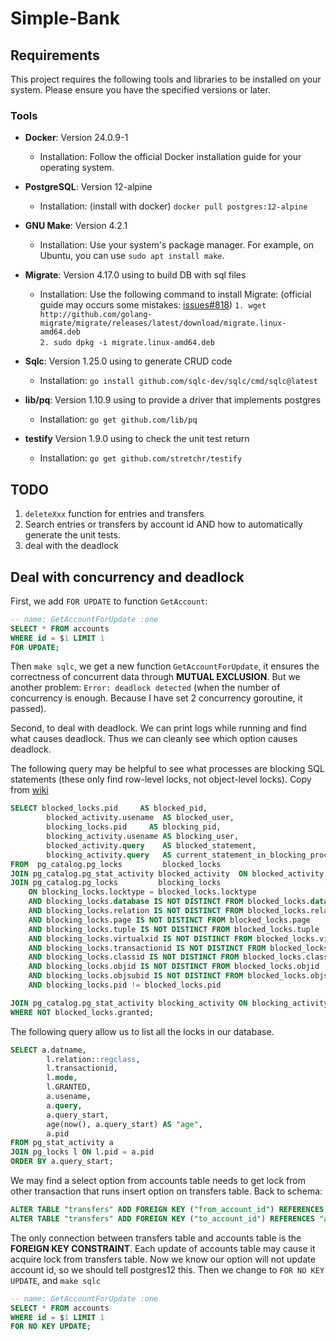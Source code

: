 # Simple-Bank

## Requirements

This project requires the following tools and libraries to be installed on your system. Please ensure you have the specified versions or later.

### Tools

- **Docker**: Version 24.0.9-1
    - Installation: Follow the official Docker installation guide for your operating system.

- **PostgreSQL**: Version 12-alpine
    - Installation: (install with docker) `docker pull postgres:12-alpine`

- **GNU Make**: Version 4.2.1
    - Installation: Use your system's package manager. For example, on Ubuntu, you can use `sudo apt install make`.

- **Migrate**: Version 4.17.0   using to build DB with sql files
    - Installation: Use the following command to install Migrate: (official guide may occurs some mistakes: [issues#818](https://github.com/golang-migrate/migrate/issues/818#issuecomment-1270444615)) 
    `1. wget http://github.com/golang-migrate/migrate/releases/latest/download/migrate.linux-amd64.deb`         
    `2. sudo dpkg -i migrate.linux-amd64.deb`

- **Sqlc**: Version 1.25.0      using to generate CRUD code 
    - Installation: `go install github.com/sqlc-dev/sqlc/cmd/sqlc@latest`     
 
- **lib/pq**: Version 1.10.9    using to provide a driver that implements postgres
    - Installation: `go get github.com/lib/pq`

- **testify** Version 1.9.0     using to check the unit test return
    - Installation: `go get github.com/stretchr/testify`


## TODO

1. `deleteXxx` function for entries and transfers
2. Search entries or transfers by account id AND how to automatically generate the unit tests.
3. deal with the deadlock


## Deal with concurrency and deadlock

First, we add `FOR UPDATE` to function `GetAccount`:
```sql
-- name: GetAccountForUpdate :one
SELECT * FROM accounts 
WHERE id = $1 LIMIT 1
FOR UPDATE;
``` 
Then `make sqlc`, we get a new function `GetAccountForUpdate`, it ensures the correctness of concurrent data through **MUTUAL EXCLUSION**. But we another problem: `Error: deadlock detected` (when the number of concurrency is enough. Because I have set 2 concurrency goroutine, it passed).

Second, to deal with deadlock. We can print logs while running and find what causes deadlock. Thus we can cleanly see which option causes deadlock.

The following query may be helpful to see what processes are blocking SQL statements (these only find row-level locks, not object-level locks). Copy from [wiki](https://wiki.postgresql.org/wiki/Lock_Monitoring)

```sql
SELECT blocked_locks.pid     AS blocked_pid,
        blocked_activity.usename  AS blocked_user,
        blocking_locks.pid     AS blocking_pid,
        blocking_activity.usename AS blocking_user,
        blocked_activity.query    AS blocked_statement,
        blocking_activity.query   AS current_statement_in_blocking_process
FROM  pg_catalog.pg_locks         blocked_locks
JOIN pg_catalog.pg_stat_activity blocked_activity  ON blocked_activity.pid = blocked_locks.pid
JOIN pg_catalog.pg_locks         blocking_locks 
    ON blocking_locks.locktype = blocked_locks.locktype
    AND blocking_locks.database IS NOT DISTINCT FROM blocked_locks.database
    AND blocking_locks.relation IS NOT DISTINCT FROM blocked_locks.relation
    AND blocking_locks.page IS NOT DISTINCT FROM blocked_locks.page
    AND blocking_locks.tuple IS NOT DISTINCT FROM blocked_locks.tuple
    AND blocking_locks.virtualxid IS NOT DISTINCT FROM blocked_locks.virtualxid
    AND blocking_locks.transactionid IS NOT DISTINCT FROM blocked_locks.transactionid
    AND blocking_locks.classid IS NOT DISTINCT FROM blocked_locks.classid
    AND blocking_locks.objid IS NOT DISTINCT FROM blocked_locks.objid
    AND blocking_locks.objsubid IS NOT DISTINCT FROM blocked_locks.objsubid
    AND blocking_locks.pid != blocked_locks.pid

JOIN pg_catalog.pg_stat_activity blocking_activity ON blocking_activity.pid = blocking_locks.pid
WHERE NOT blocked_locks.granted;
```

The following query allow us to list all the locks in our database.

```sql
SELECT a.datname,
        l.relation::regclass,
        l.transactionid,
        l.mode,
        l.GRANTED,
        a.usename,
        a.query,
        a.query_start,
        age(now(), a.query_start) AS "age",
        a.pid
FROM pg_stat_activity a
JOIN pg_locks l ON l.pid = a.pid
ORDER BY a.query_start;
```

We may find a select option from accounts table needs to get lock from other transaction that runs insert option on transfers table.  Back to schema:

```sql
ALTER TABLE "transfers" ADD FOREIGN KEY ("from_account_id") REFERENCES "accounts" ("id");
ALTER TABLE "transfers" ADD FOREIGN KEY ("to_account_id") REFERENCES "accounts" ("id");
```

The only connection between transfers table and accounts table is the **FOREIGN KEY CONSTRAINT**. Each update of accounts table may cause it acquire lock from transfers table. Now we know our option will not update account id, so we should tell postgres12 this. Then we change to `FOR NO KEY UPDATE`, and `make sqlc`

```sql
-- name: GetAccountForUpdate :one
SELECT * FROM accounts 
WHERE id = $1 LIMIT 1
FOR NO KEY UPDATE;
```



